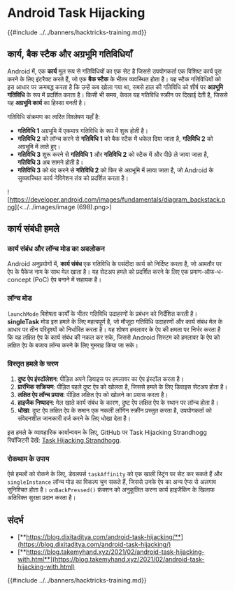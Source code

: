 # Android Task Hijacking

{{#include ../../banners/hacktricks-training.md}}

## कार्य, बैक स्टैक और अग्रभूमि गतिविधियाँ

Android में, एक **कार्य** मूल रूप से गतिविधियों का एक सेट है जिससे उपयोगकर्ता एक विशिष्ट कार्य पूरा करने के लिए इंटरैक्ट करते हैं, जो एक **बैक स्टैक** के भीतर व्यवस्थित होता है। यह स्टैक गतिविधियों को इस आधार पर क्रमबद्ध करता है कि उन्हें कब खोला गया था, सबसे हाल की गतिविधि को शीर्ष पर **अग्रभूमि गतिविधि** के रूप में प्रदर्शित करता है। किसी भी समय, केवल यह गतिविधि स्क्रीन पर दिखाई देती है, जिससे यह **अग्रभूमि कार्य** का हिस्सा बनती है।

गतिविधि संक्रमण का त्वरित विश्लेषण यहाँ है:

- **गतिविधि 1** अग्रभूमि में एकमात्र गतिविधि के रूप में शुरू होती है।
- **गतिविधि 2** को लॉन्च करने से **गतिविधि 1** को बैक स्टैक में धकेल दिया जाता है, **गतिविधि 2** को अग्रभूमि में लाते हुए।
- **गतिविधि 3** शुरू करने से **गतिविधि 1** और **गतिविधि 2** को स्टैक में और पीछे ले जाया जाता है, **गतिविधि 3** अब सामने होती है।
- **गतिविधि 3** को बंद करने से **गतिविधि 2** को फिर से अग्रभूमि में लाया जाता है, जो Android के सुव्यवस्थित कार्य नेविगेशन तंत्र को प्रदर्शित करता है।

![https://developer.android.com/images/fundamentals/diagram_backstack.png](<../../images/image (698).png>)

## कार्य संबंधी हमले

### कार्य संबंध और लॉन्च मोड का अवलोकन

Android अनुप्रयोगों में, **कार्य संबंध** एक गतिविधि के पसंदीदा कार्य को निर्दिष्ट करता है, जो आमतौर पर ऐप के पैकेज नाम के साथ मेल खाता है। यह सेटअप हमले को प्रदर्शित करने के लिए एक प्रमाण-ऑफ-ध-concept (PoC) ऐप बनाने में सहायक है।

### लॉन्च मोड

`launchMode` विशेषता कार्यों के भीतर गतिविधि उदाहरणों के प्रबंधन को निर्देशित करती है। **singleTask** मोड इस हमले के लिए महत्वपूर्ण है, जो मौजूदा गतिविधि उदाहरणों और कार्य संबंध मेल के आधार पर तीन परिदृश्यों को निर्धारित करता है। यह शोषण हमलावर के ऐप की क्षमता पर निर्भर करता है कि वह लक्षित ऐप के कार्य संबंध की नकल कर सके, जिससे Android सिस्टम को हमलावर के ऐप को लक्षित ऐप के बजाय लॉन्च करने के लिए गुमराह किया जा सके।

### विस्तृत हमले के चरण

1. **दुष्ट ऐप इंस्टॉलेशन**: पीड़ित अपने डिवाइस पर हमलावर का ऐप इंस्टॉल करता है।
2. **प्रारंभिक सक्रियण**: पीड़ित पहले दुष्ट ऐप को खोलता है, जिससे हमले के लिए डिवाइस सेटअप होता है।
3. **लक्षित ऐप लॉन्च प्रयास**: पीड़ित लक्षित ऐप को खोलने का प्रयास करता है।
4. **हाइजैक निष्पादन**: मेल खाते कार्य संबंध के कारण, दुष्ट ऐप लक्षित ऐप के स्थान पर लॉन्च होता है।
5. **धोखा**: दुष्ट ऐप लक्षित ऐप के समान एक नकली लॉगिन स्क्रीन प्रस्तुत करता है, उपयोगकर्ता को संवेदनशील जानकारी दर्ज करने के लिए धोखा देता है।

इस हमले के व्यावहारिक कार्यान्वयन के लिए, GitHub पर Task Hijacking Strandhogg रिपॉजिटरी देखें: [Task Hijacking Strandhogg](https://github.com/az0mb13/Task_Hijacking_Strandhogg).

### रोकथाम के उपाय

ऐसे हमलों को रोकने के लिए, डेवलपर्स `taskAffinity` को एक खाली स्ट्रिंग पर सेट कर सकते हैं और `singleInstance` लॉन्च मोड का विकल्प चुन सकते हैं, जिससे उनके ऐप का अन्य ऐप्स से अलगाव सुनिश्चित होता है। `onBackPressed()` फ़ंक्शन को अनुकूलित करना कार्य हाइजैकिंग के खिलाफ अतिरिक्त सुरक्षा प्रदान करता है।

## **संदर्भ**

- [**https://blog.dixitaditya.com/android-task-hijacking/**](https://blog.dixitaditya.com/android-task-hijacking/)
- [**https://blog.takemyhand.xyz/2021/02/android-task-hijacking-with.html**](https://blog.takemyhand.xyz/2021/02/android-task-hijacking-with.html)

{{#include ../../banners/hacktricks-training.md}}
